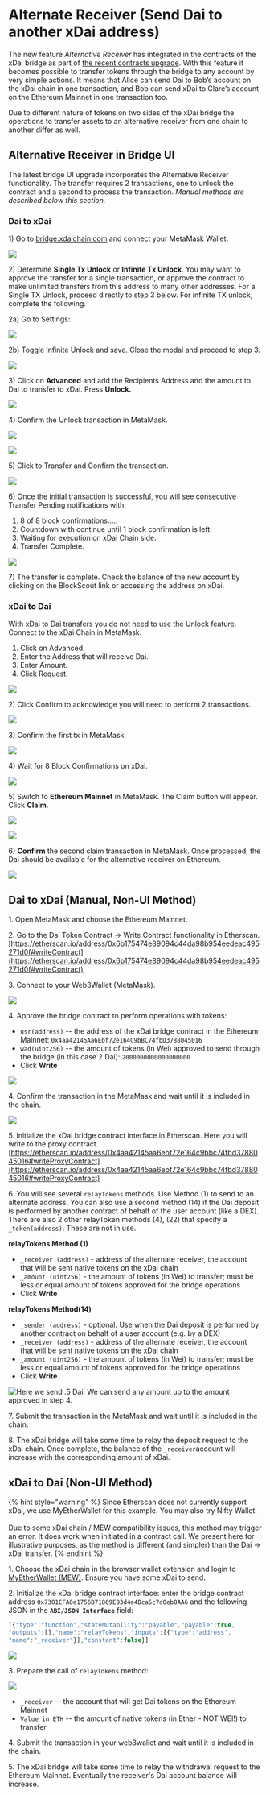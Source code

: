 # Alternate Receiver (Send Dai to another xDai address)

The new feature _Alternative Receiver_ has integrated in the contracts of the xDai bridge as part of [the recent contracts upgrade](https://forum.poa.network/t/migration-of-the-xdai-tokenbridge-completed/3212). With this feature it becomes possible to transfer tokens through the bridge to any account by very simple actions. It means that Alice can send Dai to Bob’s account on the xDai chain in one transaction, and Bob can send xDai to Clare’s account on the Ethereum Mainnet in one transaction too.

Due to different nature of tokens on two sides of the xDai bridge the operations to transfer assets to an alternative receiver from one chain to another differ as well.

## Alternative Receiver in Bridge UI

The latest bridge UI upgrade incorporates the Alternative Receiver functionality. The transfer requires 2 transactions, one to unlock the contract and a second to process the transaction. _Manual methods are described below this section._

### Dai to xDai

1\) Go to [bridge.xdaichain.com](https://bridge.xdaichain.com/) and connect your MetaMask Wallet.

![](../../../.gitbook/assets/bridge-1.png)

2\) Determine **Single Tx Unlock** or **Infinite Tx Unlock**.  You may want to approve the transfer for a single transaction, or approve the contract to make unlimited transfers from this address to many other addresses. For a Single TX Unlock, proceed directly to step 3 below. For infinite TX unlock, complete the following.

2a) Go to Settings:

![](<../../../.gitbook/assets/settings1 (1).png>)

2b) Toggle Infinite Unlock and save. Close the modal and proceed to step 3.

![](../../../.gitbook/assets/settings2.png)

3\) Click on **Advanced** and add the Recipients Address and the amount to Dai to transfer to xDai. Press **Unlock.**

![](../../../.gitbook/assets/2020-12-29\_09-23-17.gif)

4\) Confirm the Unlock transaction in MetaMask.

![](../../../.gitbook/assets/confirm-1.png)

![](../../../.gitbook/assets/confirm-2.png)

5\) Click to Transfer and Confirm the transaction.

![](../../../.gitbook/assets/confirm-3.png)

6\) Once the initial transaction is successful, you will see consecutive Transfer Pending notifications with:

1. 8 of 8 block confirmations.....
2. Countdown with continue until 1 block confirmation is left.
3. Waiting for execution on xDai Chain side.
4. Transfer Complete.

![](<../../../.gitbook/assets/tx-order (1).png>)

7\) The transfer is complete. Check the balance of the new account by clicking on the BlockScout link or accessing the address on xDai.

### xDai to Dai

With xDai to Dai transfers you do not need to use the Unlock feature. Connect to the xDai Chain in MetaMask.

1. Click on Advanced.
2. Enter the Address that will receive Dai.
3. Enter Amount.
4. Click Request.

![](../../../.gitbook/assets/xdaidai1.png)

2\) Click Confirm to acknowledge you will need to perform 2 transactions.

![](../../../.gitbook/assets/2020-12-29\_10-32-51.png)

3\) Confirm the first tx in MetaMask.

![](../../../.gitbook/assets/xdaidai3.png)

4\) Wait for 8 Block Confirmations on xDai.

![](../../../.gitbook/assets/xdai4.png)

5\) Switch to **Ethereum Mainnet** in MetaMask. The Claim button will appear. Click **Claim**.

![](../../../.gitbook/assets/xdai5.png)

![](../../../.gitbook/assets/xdai6.png)

6\) **Confirm** the second claim transaction in MetaMask. Once processed, the Dai should be available for the alternative receiver on Ethereum.

![](../../../.gitbook/assets/xdai7.png)

## Dai to xDai (Manual, Non-UI Method)

1\. Open MetaMask and choose the Ethereum Mainnet.

2\. Go to the Dai Token Contract -> Write Contract functionality in Etherscan.\
[https://etherscan.io/address/0x6b175474e89094c44da98b954eedeac495271d0f#writeContract](https://etherscan.io/address/0x6b175474e89094c44da98b954eedeac495271d0f#writeContract)

3\. Connect to your Web3Wallet (MetaMask).

![](../../../.gitbook/assets/1-etherscan.png)

4\. Approve the bridge contract to perform operations with tokens:

* `usr(address)` -- the address of the xDai bridge contract in the Ethereum Mainnet: `0x4aa42145Aa6Ebf72e164C9bBC74fbD3788045016`
* `wad(uint256)` -- the amount of tokens (in Wei) approved to send through the bridge (in this case 2 Dai): `2000000000000000000`
* Click **Write**

![](../../../.gitbook/assets/2-etherscanwrite.png)

4\. Confirm the transaction in the MetaMask and wait until it is included in the chain.

![](../../../.gitbook/assets/etherscan-3.png)

5\. Initialize the xDai bridge contract interface in Etherscan. Here you will write to the proxy contract. [https://etherscan.io/address/0x4aa42145aa6ebf72e164c9bbc74fbd3788045016#writeProxyContract](https://etherscan.io/address/0x4aa42145aa6ebf72e164c9bbc74fbd3788045016#writeProxyContract)

6\. You will see several  `relayTokens` methods. Use Method (1) to send to an alternate address. You can also use a second method (14) if the Dai deposit is performed by another contract of behalf of the user account (like a DEX). There are also 2 other relayToken methods (4), (22) that specify a `_token(address)`. These are not in use.

**relayTokens Method (1)**

* `_receiver (address)` - address of the alternate receiver, the account that will be sent native tokens on the xDai chain
* `_amount (uint256)` - the amount of tokens (in Wei) to transfer; must be less or equal amount of tokens approved for the bridge operations
* Click **Write**

**relayTokens Method(14)**

* `_sender (address)` - optional. Use when the Dai deposit is performed by another contract on behalf of a user account (e.g. by a DEX)
* `_receiver (address)` - address of the alternate receiver, the account that will be sent native tokens on the xDai chain
* `_amount (uint256)` - the amount of tokens (in Wei) to transfer; must be less or equal amount of tokens approved for the bridge operations
* Click **Write**

![Here we send .5 Dai. We can send any amount up to the amount approved in step 4.](../../../.gitbook/assets/4-etherscan.png)

7\. Submit the transaction in the MetaMask and wait until it is included in the chain.

8\. The xDai bridge will take some time to relay the deposit request to the xDai chain. Once complete, the balance of the `_receiver`account will increase with the corresponding amount of xDai.

## xDai to Dai (Non-UI Method)

{% hint style="warning" %}
Since Etherscan does not currently support xDai, we use MyEtherWallet for this example. You may also try Nifty Wallet.\
\
Due to some xDai chain / MEW compatibility issues, this method may trigger an error. It does work when initiated in a contract call. We present here for illustrative purposes, as the method is different (and simpler) than the Dai -> xDai transfer.&#x20;
{% endhint %}

1\. Choose the xDai chain in the browser wallet extension and login to [MyEtherWallet (MEW)](https://www.myetherwallet.com/access-my-wallet). Ensure you have some xDai to send.

2\. Initialize the xDai bridge contract interface: enter the bridge contract address `0x7301CFA0e1756B71869E93d4e4Dca5c7d0eb0AA6` and the following JSON in the **`ABI/JSON Interface`** field:

```javascript
[{"type":"function","stateMutability":"payable","payable":true,
"outputs":[],"name":"relayTokens","inputs":[{"type":"address",
"name":"_receiver"}],"constant":false}]
```

![](../../../.gitbook/assets/contract-a.png)

3\. Prepare the call of `relayTokens` method:

![](../../../.gitbook/assets/contractb.png)

* `_receiver` -- the account that will get Dai tokens on the Ethereum Mainnet
* `Value in ETH` -- the amount of native tokens (in Ether - NOT WEI!) to transfer

4\. Submit the transaction in your web3wallet and wait until it is included in the chain.

5\. The xDai bridge will take some time to relay the withdrawal request to the Ethereum Mainnet. Eventually the receiver's Dai account balance will increase.&#x20;
